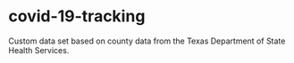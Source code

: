 # covid-19-tracking
Custom data set based on county data from the Texas Department of State Health Services.
